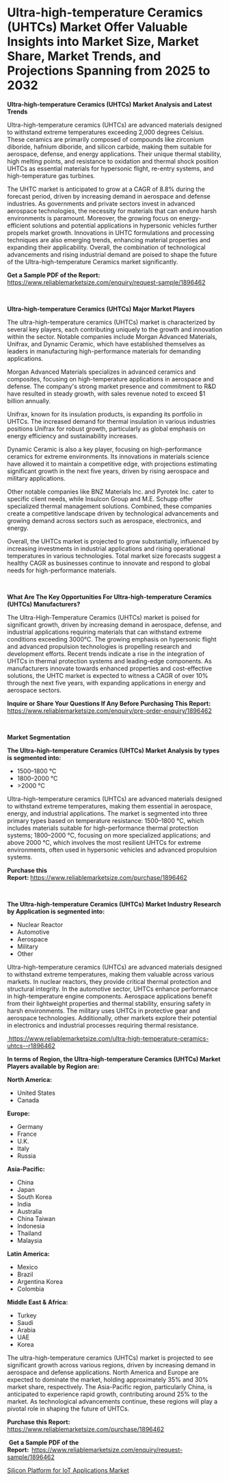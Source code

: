 <p><h1>Ultra-high-temperature Ceramics (UHTCs) Market Offer Valuable Insights into Market Size, Market Share, Market Trends, and Projections Spanning from 2025 to 2032</h1></p><p><strong>Ultra-high-temperature Ceramics (UHTCs) Market Analysis and Latest Trends</strong></p>
<p><p>Ultra-high-temperature ceramics (UHTCs) are advanced materials designed to withstand extreme temperatures exceeding 2,000 degrees Celsius. These ceramics are primarily composed of compounds like zirconium diboride, hafnium diboride, and silicon carbide, making them suitable for aerospace, defense, and energy applications. Their unique thermal stability, high melting points, and resistance to oxidation and thermal shock position UHTCs as essential materials for hypersonic flight, re-entry systems, and high-temperature gas turbines.</p><p>The UHTC market is anticipated to grow at a CAGR of 8.8% during the forecast period, driven by increasing demand in aerospace and defense industries. As governments and private sectors invest in advanced aerospace technologies, the necessity for materials that can endure harsh environments is paramount. Moreover, the growing focus on energy-efficient solutions and potential applications in hypersonic vehicles further propels market growth. Innovations in UHTC formulations and processing techniques are also emerging trends, enhancing material properties and expanding their applicability. Overall, the combination of technological advancements and rising industrial demand are poised to shape the future of the Ultra-high-temperature Ceramics market significantly.</p></p>
<p><strong>Get a Sample PDF of the Report:&nbsp;</strong> <a href="https://www.reliablemarketsize.com/enquiry/request-sample/1896462?utm_campaign=1952&utm_medium=2&utm_source=Github&utm_content=ia&utm_term=13012025&utm_id=ultra-high-temperature-ceramics-uhtcs">https://www.reliablemarketsize.com/enquiry/request-sample/1896462</a></p>
<p>&nbsp;</p>
<p><strong>Ultra-high-temperature Ceramics (UHTCs) Major Market Players</strong></p>
<p><p>The ultra-high-temperature ceramics (UHTCs) market is characterized by several key players, each contributing uniquely to the growth and innovation within the sector. Notable companies include Morgan Advanced Materials, Unifrax, and Dynamic Ceramic, which have established themselves as leaders in manufacturing high-performance materials for demanding applications.</p><p>Morgan Advanced Materials specializes in advanced ceramics and composites, focusing on high-temperature applications in aerospace and defense. The company's strong market presence and commitment to R&D have resulted in steady growth, with sales revenue noted to exceed $1 billion annually.</p><p>Unifrax, known for its insulation products, is expanding its portfolio in UHTCs. The increased demand for thermal insulation in various industries positions Unifrax for robust growth, particularly as global emphasis on energy efficiency and sustainability increases.</p><p>Dynamic Ceramic is also a key player, focusing on high-performance ceramics for extreme environments. Its innovations in materials science have allowed it to maintain a competitive edge, with projections estimating significant growth in the next five years, driven by rising aerospace and military applications. </p><p>Other notable companies like BNZ Materials Inc. and Pyrotek Inc. cater to specific client needs, while Insulcon Group and M.E. Schupp offer specialized thermal management solutions. Combined, these companies create a competitive landscape driven by technological advancements and growing demand across sectors such as aerospace, electronics, and energy.</p><p>Overall, the UHTCs market is projected to grow substantially, influenced by increasing investments in industrial applications and rising operational temperatures in various technologies. Total market size forecasts suggest a healthy CAGR as businesses continue to innovate and respond to global needs for high-performance materials.</p></p>
<p>&nbsp;</p>
<p><strong>What Are The Key Opportunities For Ultra-high-temperature Ceramics (UHTCs) Manufacturers?</strong></p>
<p><p>The Ultra-High-Temperature Ceramics (UHTCs) market is poised for significant growth, driven by increasing demand in aerospace, defense, and industrial applications requiring materials that can withstand extreme conditions exceeding 3000°C. The growing emphasis on hypersonic flight and advanced propulsion technologies is propelling research and development efforts. Recent trends indicate a rise in the integration of UHTCs in thermal protection systems and leading-edge components. As manufacturers innovate towards enhanced properties and cost-effective solutions, the UHTC market is expected to witness a CAGR of over 10% through the next five years, with expanding applications in energy and aerospace sectors.</p></p>
<p><strong>Inquire or Share Your Questions If Any Before Purchasing This Report:</strong> <a href="https://www.reliablemarketsize.com/enquiry/pre-order-enquiry/1896462?utm_campaign=1952&utm_medium=2&utm_source=Github&utm_content=ia&utm_term=13012025&utm_id=ultra-high-temperature-ceramics-uhtcs">https://www.reliablemarketsize.com/enquiry/pre-order-enquiry/1896462</a></p>
<p>&nbsp;</p>
<p><strong>Market Segmentation</strong></p>
<p><strong>The Ultra-high-temperature Ceramics (UHTCs) Market Analysis by types is segmented into:</strong></p>
<p><ul><li>1500–1800 °C</li><li>1800–2000 °C</li><li>>2000 °C</li></ul></p>
<p><p>Ultra-high-temperature ceramics (UHTCs) are advanced materials designed to withstand extreme temperatures, making them essential in aerospace, energy, and industrial applications. The market is segmented into three primary types based on temperature resistance: 1500–1800 °C, which includes materials suitable for high-performance thermal protection systems; 1800–2000 °C, focusing on more specialized applications; and above 2000 °C, which involves the most resilient UHTCs for extreme environments, often used in hypersonic vehicles and advanced propulsion systems.</p></p>
<p><strong>Purchase this Report:&nbsp;</strong><a href="https://www.reliablemarketsize.com/purchase/1896462?utm_campaign=1952&utm_medium=2&utm_source=Github&utm_content=ia&utm_term=13012025&utm_id=ultra-high-temperature-ceramics-uhtcs">https://www.reliablemarketsize.com/purchase/1896462</a></p>
<p>&nbsp;</p>
<p><strong>The Ultra-high-temperature Ceramics (UHTCs) Market Industry Research by Application is segmented into:</strong></p>
<p><ul><li>Nuclear Reactor</li><li>Automotive</li><li>Aerospace</li><li>Military</li><li>Other</li></ul></p>
<p><p>Ultra-high-temperature ceramics (UHTCs) are advanced materials designed to withstand extreme temperatures, making them valuable across various markets. In nuclear reactors, they provide critical thermal protection and structural integrity. In the automotive sector, UHTCs enhance performance in high-temperature engine components. Aerospace applications benefit from their lightweight properties and thermal stability, ensuring safety in harsh environments. The military uses UHTCs in protective gear and aerospace technologies. Additionally, other markets explore their potential in electronics and industrial processes requiring thermal resistance.</p></p>
<p><a href="https://www.reliablemarketsize.com/ultra-high-temperature-ceramics-uhtcs--r1896462?utm_campaign=1952&utm_medium=2&utm_source=Github&utm_content=ia&utm_term=13012025&utm_id=ultra-high-temperature-ceramics-uhtcs">&nbsp;https://www.reliablemarketsize.com/ultra-high-temperature-ceramics-uhtcs--r1896462</a></p>
<p><strong>In terms of Region, the Ultra-high-temperature Ceramics (UHTCs) Market Players available by Region are:</strong></p>
<p>
    <p> <strong> North America: </strong>
        <ul>
            <li>United States</li>
            <li>Canada</li>
        </ul>
        </p> 
    <p> <strong> Europe: </strong>
        <ul>
            <li>Germany</li>
            <li>France</li>
            <li>U.K.</li>
            <li>Italy</li>
            <li>Russia</li>
        </ul>
        </p> 
    <p> <strong> Asia-Pacific: </strong>
        <ul>
            <li>China</li>
            <li>Japan</li>
            <li>South Korea</li>
            <li>India</li>
            <li>Australia</li>
            <li>China Taiwan</li>
            <li>Indonesia</li>
            <li>Thailand</li>
            <li>Malaysia</li>
        </ul>
        </p> 
    <p> <strong> Latin America: </strong>
        <ul>
            <li>Mexico</li>
            <li>Brazil</li>
            <li>Argentina Korea</li>
            <li>Colombia</li>
        </ul>
        </p> 
    <p> <strong> Middle East & Africa: </strong>
        <ul>
            <li>Turkey</li>
            <li>Saudi</li>
            <li>Arabia</li>
            <li>UAE</li>
            <li>Korea</li>
        </ul>
    </p>
    </p>
<p><p>The ultra-high-temperature ceramics (UHTCs) market is projected to see significant growth across various regions, driven by increasing demand in aerospace and defense applications. North America and Europe are expected to dominate the market, holding approximately 35% and 30% market share, respectively. The Asia-Pacific region, particularly China, is anticipated to experience rapid growth, contributing around 25% to the market. As technological advancements continue, these regions will play a pivotal role in shaping the future of UHTCs.</p></p>
<p><strong>Purchase this Report: </strong><a href="https://www.reliablemarketsize.com/purchase/1896462?utm_campaign=1952&utm_medium=2&utm_source=Github&utm_content=ia&utm_term=13012025&utm_id=ultra-high-temperature-ceramics-uhtcs">https://www.reliablemarketsize.com/purchase/1896462</a></p>
<p>&nbsp;<strong>Get a Sample PDF of the Report:&nbsp;&nbsp;</strong><a href="https://www.reliablemarketsize.com/enquiry/request-sample/1896462?utm_campaign=1952&utm_medium=2&utm_source=Github&utm_content=ia&utm_term=13012025&utm_id=ultra-high-temperature-ceramics-uhtcs">https://www.reliablemarketsize.com/enquiry/request-sample/1896462</a></p>
<p><strong></strong></p>
<p><p><a href="https://github.com/dringals/Market-Research-Report-List-6/blob/main/silicon-platform-for-iot-applications-market.md?utm_campaign=1952&utm_medium=2&utm_source=Github&utm_content=ia&utm_term=13012025&utm_id=ultra-high-temperature-ceramics-uhtcs">Silicon Platform for IoT Applications Market</a></p></p>